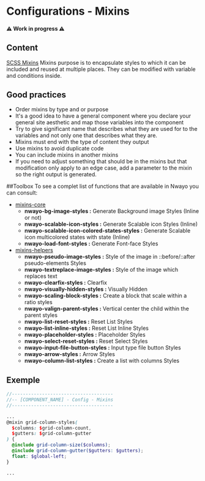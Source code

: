 # Configurations - Mixins

#### ⚠️ Work in progress ⚠️
####

## Content
[SCSS Mixins](https://sass-lang.com/documentation/at-rules/mixin)
Mixins purpose is to encapsulate styles to which it can be included and reused at multiple places. They can be modified with variable and conditions inside.

## Good practices
- Order mixins by type and or purpose
- It's a good idea to have a general component where you declare your general site aesthetic and map those variables into the component
- Try to give significant name that describes what they are used for to the variables and not only one that describes what they are.
- Mixins must end with the type of content they output
- Use mixins to avoid duplicate code
- You can include mixins in another mixins
- If you need to adjust something that should be in the mixins but that modification only apply to an edge case, add a parameter to the mixin so the right output is generated.


##Toolbox
To see a complet list of functions that are available in Nwayo you can consult:
- [mixins-core](../../../packages/toolbox/styles/_mixins-core.scss)
  - **nwayo-bg-image-styles :** Generate Background image Styles (Inline or not)
  - **nwayo-scalable-icon-styles :** Generate Scalable icon Styles (Inline)
  - **nwayo-scalable-icon-colored-states-styles :** Generate Scalable icon multicolored states with state (Inline)
  - **nwayo-load-font-styles :** Generate Font-face Styles
- [mixins-helpers](../../../packages/toolbox/styles/_mixins-helpers.scss)
  - **nwayo-pseudo-image-styles :** Style of the image in ::before/::after pseudo-elements Styles
  - **nwayo-textreplace-image-styles :** Style of the image which replaces text
  - **nwayo-clearfix-styles :** Clearfix
  - **nwayo-visually-hidden-styles :** Visually Hidden
  - **nwayo-scaling-block-styles :** Create a block that scale within a ratio styles
  - **nwayo-valign-parent-styles :** Vertical center the child within the parent styles
  - **nwayo-list-reset-styles :** Reset List Styles
  - **nwayo-list-inline-styles :** Reset List Inline Styles
  - **nwayo-placeholder-styles :** Placeholder Styles
  - **nwayo-select-reset-styles :** Reset Select Styles
  - **nwayo-input-file-button-styles :** Input type file button Styles
  - **nwayo-arrow-styles :** Arrow Styles
  - **nwayo-column-list-styles :** Create a list with columns Styles


## Exemple
```scss
//-------------------------------------
//-- [COMPONENT_NAME] - Config - Mixins
//-------------------------------------

...
@mixin grid-column-styles(
  $columns: $grid-column-count,
  $gutters: $grid-column-gutter
) {
  @include grid-column-size($columns);
  @include grid-column-gutter($gutters: $gutters);
  float: $global-left;
}

...

```


